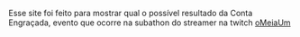 Esse site foi feito para mostrar qual o possível resultado da Conta Engraçada, evento que ocorre na subathon do streamer na twitch [oMeiaUm](https://www.twitch.tv/omeiaum)

